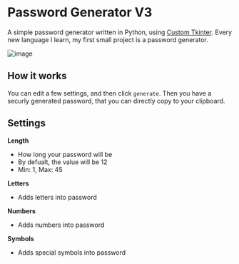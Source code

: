 # Password Generator V3
A simple password generator written in Python, using [Custom Tkinter](https://github.com/TomSchimansky/CustomTkinter). Every new language I learn, my first small project is a password generator.

![image](https://github.com/ethanp172/passwordGenerator3/assets/140129580/47e9b680-faf6-40ab-af82-c27709c6c430)

## How it works
You can edit a few settings, and then click `generate`. Then you have a securly generated password, that you can directly copy to your clipboard.

## Settings
**Length**
- How long your password will be
- By defualt, the value will be 12
- Min: 1, Max: 45

**Letters**
- Adds letters into password

**Numbers**
- Adds numbers into password

**Symbols**
- Adds special symbols into password

